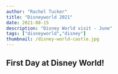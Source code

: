 ```yaml
---
author: "Rachel Tucker"
title: "Disneyworld 2021"
date: 2021-08-15
description: "Disney World visit - June"
tags: ["disneyworld","disney"]
thumbnail: /disney-world-castle.jpg
---
```


## First Day at Disney World!
